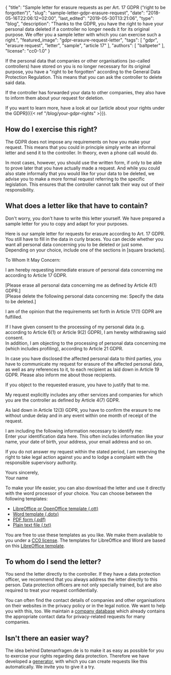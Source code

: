 {
    "title": "Sample letter for erasure requests as per Art. 17 GDPR (“right to be forgotten”)",
    "slug": "sample-letter-gdpr-erasure-request",
    "date": "2018-05-16T22:06:12+02:00",
    "last_edited": "2019-05-30T13:21:06",
	"type": "blog",
	"description": "Thanks to the GDPR, you have the right to have your personal data deleted if a controller no longer needs it for its original purpose. We offer you a sample letter with which you can exercise such a right.",
	"featured_image": "gdpr-erasure-request-letter",
    "tags": [ "gdpr", "erasure request", "letter", "sample", "article 17" ],
    "authors": [ "baltpeter" ],
    "license": "cc0-1.0"
}

If the personal data that companies or other organisations (so-called controllers) have stored on you is no longer necessary for its original purpose, you have a "right to be forgotten" according to the General Data Protection Regulation. This means that you can ask the controller to delete said data.

If the controller has forwarded your data to other companies, they also have to inform them about your request for deletion.

If you want to learn more, have a look at our [article about your rights under the GDPR]({{< ref "/blog/your-gdpr-rights" >}}).

## How do I exercise this right?

The GDPR does not impose any requirements on how you make your request. This means that you could in principle simply write an informal letter and send it to the controller. In theory, even a phone call would do.

In most cases, however, you should use the written form, if only to be able to prove later that you have actually made a request. And while you could also state informally that you would like for your data to be deleted, we advise you to make a more formal request referring to the specific legislation. This ensures that the controller cannot talk their way out of their responsibility.

## What does a letter like that have to contain?

Don't worry, you don't have to write this letter yourself. We have prepared a sample letter for you to copy and adapt for your purposes.

Here is our sample letter for requests for erasure according to Art. 17 GDPR. You still have to fill in the data in <span class="blog-letter-fill-in">curly braces</span>. You can decide whether you want all personal data concerning you to be deleted or just some. Depending on your choice, include one of the sections in [square brackets].

<div class="blog-letter">
<p>To Whom It May Concern:</p>

<p>I am hereby requesting immediate erasure of personal data concerning me according to Article 17 GDPR.</p>

<p>[Please erase all personal data concerning me as defined by Article 4(1) GDPR.]<br>
[Please delete the following personal data concerning me:
<span class="blog-letter-fill-in">Specify the data to be deleted.</span>]</p>

<p>I am of the opinion that the requirements set forth in Article 17(1) GDPR are fulfilled.</p>

<p>If I have given consent to the processing of my personal data (e.g. according to Article 6(1) or Article 9(2) GDPR), I am hereby withdrawing said consent.<br>
In addition, I am objecting to the processing of personal data concerning me (which includes profiling), according to Article 21 GDPR.</p>

<p>In case you have disclosed the affected personal data to third parties, you have to communicate my request for erasure of the affected personal data, as well as any references to it, to each recipient as laid down in Article 19 GDPR. Please also inform me about those recipients.</p>

<p>If you object to the requested erasure, you have to justify that to me.</p>

<p>My request explicitly includes any other services and companies for which you are the controller as defined by Article 4(7) GDPR.</p>

<p>As laid down in Article 12(3) GDPR, you have to confirm the erasure to me without undue delay and in any event within one month of receipt of the request.</p>

<p>I am including the following information necessary to identify me:<br>
<span class="blog-letter-fill-in">Enter your identification data here. This often includes information like your name, your date of birth, your address, your email address and so on.</span></p>

<p>If you do not answer my request within the stated period, I am reserving the right to take legal action against you and to lodge a complaint with the responsible supervisory authority.</p>

<p>Yours sincerely,<br>
<span class="blog-letter-fill-in">Your name</span></p>
</div>

To make your life easier, you can also download the letter and use it directly with the word processor of your choice. You can choose between the following templates:<!-- TODO: Host these ourselves and give them some nice buttons. -->

* [LibreOffice or OpenOffice template (.ott)](/downloads/sample-letter-gdpr-erasure-request-datarequests.org.ott)
* [Word template (.dotx)](/downloads/sample-letter-gdpr-erasure-request-datarequests.org.dotx)
* [PDF form (.pdf)](/downloads/sample-letter-gdpr-erasure-request-datarequests.org.pdf)
* [Plain text file (.txt)](/downloads/sample-letter-gdpr-erasure-request-datarequests.org.txt)

You are free to use these templates as you like. We make them available to you under a [CC0 license](https://creativecommons.org/publicdomain/zero/1.0/). The templates for LibreOffice and Word are based on this [LibreOffice template](https://extensions.libreoffice.org/templates/geschaeftsbrief-din-5008-2011-b-a4-ib).

## To whom do I send the letter?

You send the letter directly to the controller. If they have a data protection officer, we recommend that you always address the letter directly to this person. Data protection officers are not only specially trained, but are also required to treat your request confidentially.

You can often find the contact details of companies and other organisations on their websites in the privacy policy or in the legal notice. We want to help you with this, too. We maintain a [company database](/company) which already contains the appropriate contact data for privacy-related requests for many companies.

## Isn't there an easier way?

The idea behind Datenanfragen.de is to make it as easy as possible for you to exercise your rights regarding data protection. Therefore we have developed a [generator](/generator), with which you can create requests like this automatically. We invite you to give it a try.
